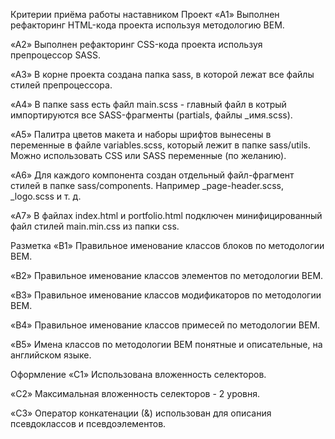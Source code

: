 Критерии приёма работы наставником
Проект
«A1» Выполнен рефакторинг HTML-кода проекта используя методологию BEM.

«A2» Выполнен рефакторинг CSS-кода проекта используя препроцессор SASS.

«A3» В корне проекта создана папка sass, в которой лежат все файлы стилей препроцессора.

«A4» В папке sass есть файл main.scss - главный файл в котрый импортируются все SASS-фрагменты (partials, файлы _имя.scss).

«A5» Палитра цветов макета и наборы шрифтов вынесены в переменные в файле variables.scss, который лежит в папке sass/utils. Можно использовать CSS или SASS переменные (по желанию).

«A6» Для каждого компонента создан отдельный файл-фрагмент стилей в папке sass/components. Например _page-header.scss, _logo.scss и т. д.

«A7» В файлах index.html и portfolio.html подключен минифицированный файл стилей main.min.css из папки css.

Разметка
«B1» Правильное именование классов блоков по методологии BEM.

«B2» Правильное именование классов элементов по методологии BEM.

«B3» Правильное именование классов модификаторов по методологии BEM.

«B4» Правильное именование классов примесей по методологии BEM.

«B5» Имена классов по методологии BEM понятные и описательные, на английском языке.

Оформление
«C1» Использована вложенность селекторов.

«C2» Максимальная вложенность селекторов - 2 уровня.

«C3» Оператор конкатенации (&) использован для описания псевдоклассов и псевдоэлементов.